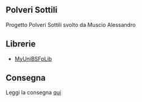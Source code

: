 ## Polveri Sottili

Progetto Polveri Sottili svolto da Muscio Alessandro

## Librerie

- [MyUniBSFpLib](https://github.com/AlessandroMuscio/MyUniBSFpLib)

## Consegna

Leggi la consegna [qui](.github/CuoriSolitari.pdf)
